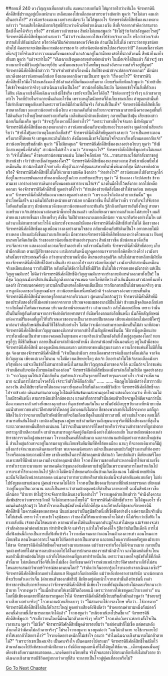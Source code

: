 ##ตอนที่ 240 ดวงวิญญาณที่แตกต่างกัน
ลมหนาวสงบทันที ไข่มุกราตรีสว่างทันใด จักรพรรดินีศักดิ์สิทธิ์ปรากฏอยู่เบื้องหน้านาง เหลือบมองโซ่เหล็กสองสายระหว่างข้อเท้า พูดว่า “ชาไม่เลว คนเล่าเป็นอย่างไร?”
สาวน้อยจ้องมองนางอย่างระมัดระวัง ไม่ได้พูดอะไร
จักรพรรดิศักดิ์สิทธิ์มองนางพลางกล่าวว่า “ยอมเสียโลหิตมังกรบริสุทธิ์ที่ระหว่างคิ้วเพื่อช่วยเฉินฉางเซิง สิ่งที่เจ้าอยากทำคิดว่าสามารถปิดบังใครได้จริงๆ หรือ?”
สาวน้อยวางถ้วยชาลง สีหน้าไม่แยแสพูดว่า “ข้าไม่รู้ว่าเจ้ากำลังพูดอะไรอยู่”
จักรพรรดินีศักดิ์สิทธิ์พูดอย่างสงบว่า “ไม่ว่าเจ้าจะคิดอยากให้เขาไปช่วยเจ้าเอาอะไร หรือว่าช่วยเจ้าส่งสารกลับไปยังเผ่ามังกร หรือว่าคิดวิธีแก้ค่ายกลของหวังจือเช่อ ล้วนเป็นไปไม่ได้ เพราะว่าอายุเขาน้อยเกินไป คิดอยากจะเติมเต็มความต้องการของเจ้า อย่างน้อยต้องผ่านไปสองร้อยกว่าปี”
ถึงตอนนี้สาวน้อยเพิ่งจะรู้ว่าที่จริงแล้วการวางแผนทั้งหมดของตัวเองล้วนอยู่ในกำมือของสตรีที่น่ากลัวคนนี้ สีหน้ายิ่งมายิ่งเย็นชา พูดว่า “แล้วจะทำไม?”
“เฉินฉางเซิงพูดหลายอย่างต่อหน้าเจ้า ในเมื่อเจ้าได้ยินแล้ว ก็น่าจะรู้ เขายากมากที่จะมีชีวิตอยู่เกินอายุยี่สิบ ฉะนั้นแผนของเจ้าโดยพื้นฐานแล้วอัตราความสำเร็จอยู่ที่ศูนย์”
จักรพรรดินีศักดิ์สิทธิ์กล่าวว่า “ถ้าเจ้าช่วยข้าทำเรื่องหนึ่ง สิบปีข้างหน้าข้าจะปล่อยเจ้าออกมา”
นัยน์ตาแนวดิ่งของสาวน้อยหดเล็กน้อย ยิ่งแสดงออกถึงความเป็นมาร พูดว่า “เรื่องอะไร?”
จักรพรรดินีศักดิ์สิทธิ์ไขว้มือไว้ด้านหลังมองไปยังลำแสงที่อึมทึมมองเห็นยาก เงียบขรึมสักพักแล้วพูดว่า “ช่วยข้าสืบให้เข้าใจหน่อยว่าจริงๆ แล้วเฉินฉางเซิงเป็นใคร”
สาวน้อยได้ยินก็ชะงัก ไม่ค่อยเข้าใจในสิ่งที่ตัวเองได้ยิน
เฉินฉางเซิงก็คือเฉินฉางเซิงมิใช่หรือ เขายังจะเป็นใครได้อีก?
“ข้าต้องการรู้ว่าจริงๆ แล้วเขาอายุเท่าไร โรคที่ป่วยในร่างกายนั้นเกิดอะไรขึ้น เพราะเหตุใดนักพรตจี้ถึงเก็บเขามาเลี้ยง คำพูดเหล่านั้นที่ใต้เท้าสังฆราชพูดกับเขาในพระราชวังหลีมีกี่ส่วนที่เป็นจริง กี่ส่วนที่เป็นเท็จ”
จักรพรรดินีศักดิ์สิทธิ์เก็บสายตากลับมา มองสาวน้อยอย่างนิ่งเงียบ ความกดดันที่น่ากลัวยากจะพรรณนาสายหนึ่งครอบคลุมพื้นที่ใต้ดินอันกว้างใหญ่ไพศาลอย่างกะทันหัน เกล็ดหิมะน้ำค้างแข็งค่อยๆ กลายเป็นแป้งฝุ่น
เสียงของสาวน้อยเริ่มสั่นเครือ พูดว่า “ข้าจะรู้เรื่องพวกนี้ได้อย่างไร?”
“เพราะว่าเขาเชื่อใจเจ้ามาก นี่สำคัญมาก” จักรพรรดินีศักดิ์สิทธิ์มองนางพลางกล่าว
สาวน้อยเหมือนกับจะอธิบายอะไรบางอย่าง พูดด้วยน้ำเสียงเร่งรีบว่า “ข้ายังไม่รู้เลยว่าเหตุใดเขาถึงเชื่อข้า!”
จักรพรรดินีศักดิ์สิทธิ์พูดอย่างสงบว่า “อาจเป็นเพราะตอนครั้งแรกที่ได้พบเจ้า เขาพูดเยอะเกินไปแล้ว ดังนั้นตอนนี้เขาจึงไม่สนใจที่จะเอาเรื่องทั้งหมดบอกกับเจ้า”
สาวน้อยเงียบขรึมสักพัก พูดว่า “นี่ไม่มีเหตุผล”
จักรพรรดินีศักดิ์สิทธิ์มองนางอย่างเงียบๆ พูดว่า “ยังมีอีกสาเหตุหนึ่งที่สำคัญ”
สาวน้อยไม่เข้าใจ ถามว่า “สาเหตุอะไร?”
จักรพรรดิศักดิ์สิทธิ์พูดอย่างไม่แยแสว่า “เจ้าไม่ใช่คน”
คิ้วของสาวน้อยขมวดแน่น ไม่พอใจเล็กน้อย
“ถ้า...ราชามารและใต้เท้าสังฆราชอยู่ข้างหน้าข้า เจ้าว่าข้าจะเชื่อคำพูดของใคร?”
จักรพรรดิศักดิ์สิทธิ์มองนางพลางถาม สีหน้าเหมือนยิ้มไม่เหมือนยิ้ม
สาวน้อยไม่เข้าใจอย่างยิ่ง
ศัตรูตัวฉกาจที่สุดและสหายที่น่าพึ่งพิงมากที่สุด นี่ต้องขบคิดด้วยหรือ?
จักรพรรดินีศักดิ์สิทธิ์ไม่ได้ให้เวลานางขบคิด ชิงกล่าว “ว่าอย่างไร?”
สาวน้อยมองไปยังกระดูกไก่ที่อยู่ในกระดาษมันและชาที่หลงเหลืออยู่ในถ้วย กะพริบตาปริบๆ พูดว่า “ดี ข้าตกลง เจ้าปล่อยข้า ข้าจะตามเขา เอาร่องรอยการเดินทางทั้งหมดของเขารายงานให้เจ้า”
นางยื่นมือไปไว้หลังกาย ลากโซ่เหล็กออกมา จ้องจักรพรรดินีศักดิ์สิทธิ์ พูดอย่างตั้งใจว่า “ท่านต้องช่วยตัดสิ่งนี้ของข้าให้ขาดก่อน ขอบคุณมาก”
จักรพรรดินีศักดิ์สิทธิ์มองนางพลางพูดอย่างสงบว่า “เพราะอะไรถึงต้องลำบากเช่นนั้น”
พูดประโยคนี้เสร็จ นางเดินไปถึงข้างหน้าของสาวน้อย ยกมือขวาขึ้น ยื่นไปที่หว่างคิ้ว ราวกับจะไปจับรอยโลหิตเส้นนั้นเบาๆ
นัยน์ตาแนวดิ่งของสาวน้อยหดอย่างกะทันหัน รู้สึกถึงภยันตรายอันยิ่งใหญ่
สายตากะพริบแววเจ้าเล่ห์ของนางก่อนหน้านี้หายไปนานแล้ว เหลือเพียงความหวาดกลัวและไม่สบายใจ
ผมสีดำของนางสยายขึ้นมา เสียงพรึ่บๆ ดังขึ้น
ริมฝีปากของนางเผยอเล็กน้อย จวนจะกรีดร้องอย่างโมโห
แต่แล้วนางไม่สามารถทำอะไรได้ แม้กระทั่งจะหลบฝ่ามือของจักรพรรดินีศักดิ์สิทธิ์ยังทำไม่ได้
มือขวาของจักรพรรดินีศักดิ์สิทธิ์มองดูเหมือนวางลงอย่างตามใจชอบ กลับเหมือนกับฟ้าดินเป็นใจ อยากหลบไม่มีทางหลบ
เสียงแปะดังขึ้นแผ่วเบาเสียงหนึ่ง
มือขวาของจักรพรรดินีศักดิ์สิทธิ์ตกลงหว่างคิ้วของนาง ปิดอยู่บนรอยโลหิตเส้นนั้น
ร่างของสาวน้อยสั่นสะท้านอย่างรุนแรง สีหน้าขาวซีด นัยน์ตาแนวดิ่งเริ่มกระจัดกระจาย แสดงออกถึงความเจ็บปวดอย่างยิ่ง
หลังจากนั้นสักพัก จักรพรรดินีศักดิ์สิทธิ์ค่อยๆ เก็บฝ่ามือกลับมา
ตามปฏิกิริยาของนาง เงามังกรเส้นหนึ่งถูกดูดออกมาจากรอยโลหิตที่หว่างคิ้ว!
เงามังกรเส้นนั้นยาวประมาณครึ่งฉื่อ กว้างหนาประมาณนิ้วมือ ดิ้นรนอย่างสุดชีวิต กลับไม่สามารถหลีกหนีฝ่ามือของจักรพรรดินีศักดิ์สิทธิ์ได้อย่างสิ้นเชิง ห่างออกไปจากสาวน้อยทีละชุ่น!
เงามังกรสีดำสายนั้นเหมือนจริงเหมือนปลอม ราวกับมีชีวิต กลับเห็นได้ชัดว่าไม่ใช่สิ่งมีชีวิต
นั่นไม่ใช่เงาจำลองของมังกรดำ แต่เป็นวิญญาณมังกร!
ไม่คิดว่าจักรพรรดินีศักดิ์สิทธิ์ดึงวิญญาณมังกรจากร่างกายมังกรดำออกมาทั้งเป็น!
ในที่สุด วิญญาณมังกรสีดำเส้นนั้นก็ถูกดึงออกมาจนหมด
รอยโลหิตที่หว่างคิ้วเส้นนั้นของสาวน้อยยิ่งมายิ่งแดงก่ำ ผิวรอบนอกค่อยๆ เกาะผลึกเป็นหยาดโลหิตจนเต็มเปี่ยม ราวกับกลายเป็นไฝชาดแดงจริงๆ
ตามการถูกดึงออกของวิญญาณมังกร สาวน้อยเหน็ดเหนื่อยผิดปกติ ร่างอ่อนแรงอ่อนยวบบนพื้นดิน
จักรพรรดินีศักดิ์สิทธิ์นำหยกหรูอี้ออกมาจากบริเวณเอว
ผู้คนบนโลกล้วนรู้ว่า จักรพรรดินีศักดิ์สิทธิ์มีของประดับสองสิ่งที่ไม่เคยห่างออกจากกาย
บริเวณจอนผมของนางมีปิ่นไม้ดำ ข้างบนมีจุดสีแดงเล็กน้อย ราวกับดื่มด่ำโลหิตมาจนหมด บริเวณปลายมีรอยแตกร้าว เก่ามากแล้ว กลับไม่เคยเปลี่ยน เพราะว่านั่นเป็นปิ่นที่อยู่อันดับสามจากการจัดลำดับร้อยศาสตรา!
ยังมีเครื่องตกแต่งอีกชิ้นหนึ่ง นั่นก็คือสัญลักษณ์แห่งความสิริมงคลที่ผูกไว้ที่บริเวณเอวของนางเป็นเวลาหลายปีมาตลอด เพียงแค่แต่ก่อนไม่เคยมีใครรู้มาก่อนว่าสัญลักษณ์ชิ้นนั้นมีวิธีใช้ลึกลับอย่างไร ไม่คิดว่าจะมีความสามารถเหมือนปิ่นไม้ดำ
นาทีต่อมา จักรพรรดินีศักดิ์สิทธิ์เอาวิญญาณของมังกรดำกรอกเข้าไปในสัญลักษณ์ชิ้นนั้น วิธีการนี้ดูเหมือนง่าย กระทั่งเหมือนเป็นท่าทางของจอมคนในยุทธภพ ความจริงแล้วเป็นพลังอันยิ่งใหญ่สูงสุดของโลก!
หยกหรูอี้จู่ๆ ก็มีชีวิตขึ้นมา กลายเป็นมังกรดำตัวน้อยตัวหนึ่ง
มังกรดำน้อยตัวนั้นนอนนิ่งๆ อยู่ในฝ่ามือของจักรพรรดินีศักดิ์สิทธิ์ มองดูเหมือนอ่อนแอมาก แต่สายตาของมันรุนแรงมาก ความโกรธแค้นที่ไม่มีที่สิ้นสุด จ้องตาของจักรพรรดินีศักดิ์สิทธิ์
“เจ้าเป็นเผ่ามังกร สายเลือดพรสวรรค์แข็งแกร่งตั้งแต่เกิด จากจิตชิงวิญญาณ เพียงแค่เวลาไม่นาน จะไม่มีความเสียหายใดๆ ต่อเจ้า อีกอย่างถ้าไม่ใช่เจ้าสละเลือดมังกรบริสุทธิ์เอง แม้จะเป็นข้าก็ไม่สามารถชิงหนึ่งในสามเสี้ยววิญญาณมังกรของเจ้าได้ ฉะนั้นถ้าจะโกรธแค้น เจ้าเหมือนกับจะต้องโกรธแค้นตัวเองก่อน”
จักรพรรดินีศักดิ์สิทธิ์มองมังกรดำเล็กในฝ่ามือ พูดอย่างสงบว่า “จากวิญญาณไปแล้วไม่กลับคืน สุดท้ายแล้วจะเป็นจุดจบที่โหดร้ายรุนแรงอย่างไร เจ้าน่าจะชัดเจนมาก ฉะนั้นการไปสวนโจวครั้งนี้ เจ้าระวังตัวให้ดีก็แล้วกัน”
......
......
คืนฤดูใบไม้ผลิสว่างไสวราวกับกลางวัน ต้นไม้เขียวขจีภายใต้แสงดวงดาวยิ่งแสดงให้เห็นถึงความมีชีวิตชีวา จักรพรรดินีศักดิ์สิทธิ์จากไปจากข้างบ่อ เดินเล่นท่ามกลางฤดูใบไม้ผลิที่เข้มข้นบนสะพานอุดรใหม่ แสดงถึงความว่าง
ที่บริเวณไม่ไกลมีรถคันหนึ่ง ตามการเดินเข้าใกล้ของนาง แรดดำที่ลากรถตัวนั้นถ่อมตัวหรือจะพูดให้ชัดเจนกว่านั้นคือความเกรงกลัวอย่างยิ่งพลางคุกเข่าลง ที่คุกเข่าพร้อมกันในเวลานั้นยังมีอีกบุรุษวัยกลางที่หน้าขาวซีด
แม่น้ำสายยาวของประวัติศาสตร์ยังไหลอยู่ มีบางคนยังไม่ตาย ชื่อของพวกเขายังไม่ได้จางหาย แต่ก็ถูกลิขิตไว้แล้วว่าจะกลายเป็นทิวทัศน์ที่ยากที่จะลืมเลือนที่สุดในแม่น้ำยาวสายนี้ อย่างเช่นโจวทง ตอนนี้ก็สามารถยืนยันได้แล้ว เขาต้องเป็นขุนนางผู้หยาบช้าอำมหิตรวมถึงขุนนางทุจริตที่มีชื่อเสียงมากที่สุดในระยะเวลาหลายหมื่นปีอย่างแน่นอน ไม่ว่าจะเป็นมาตรการที่โหดร้ายหรือว่าจำนวนข้าราชการที่ถูกฆ่าตายเพราะถูกป้ายสีความเท็จ เขาล้วนสามารถถูกจัดอยู่อันดับหนึ่งอย่างไม่ต้องสงสัย
ในภาพลักษณ์ของเหล่าข้าราชการรวมถึงฝูงชนธรรมดา โจวทงเป็นคนที่ลึกลับมาก นอกจากสนามสำคัญอย่างการสอบใหญ่เช่นนี้ ส่วนใหญ่แล้วเขาจะอยู่ในกรมอาญาอันเงียบขรึมอึมทึมที่ทิศใต้ของเมือง นานๆ ทีจะออกเดินทางก็มีผู้แข็งแกร่งจำนวนมากเดินตามอารักขา พบเจอคนน้อยมาก แม้จะเป็นตอนพบปะกับผู้ร่วมงานที่ท้องพระโรงหรือตอนสอบถามนักโทษ เขาก็เคยชินในการใส่ผ้าคลุมหน้าสีดำแล้ว
โดยปกติแล้ว มีเพียงสตรีโดยเฉพาะสตรีที่มีหน้าตางดงามถึงจะผ้าคลุมหน้าสีดำ โจวทงใช้ความชอบอันประหลาดนี้ทำให้เขานำมาซึ่งการหัวเราะเยาะมากมาย หลายคนคิดว่าขุนนางอำมหิตหยาบช้าผู้นี้เป็นเพราะมาตรการโหดร้ายเกินไป การกระทำไร้ยางอายเกินไป รู้สึกว่าไม่มีหน้าไปพบคนท้องถิ่นบ้านเกิดเมืองนอน ไม่มีหน้าพบฟ้าดิน ฉะนั้นจึงปิดบังหน้าตามาตลอด แน่นอนว่าการเยาะเย้ยหรือสาปแช่งเช่นนี้จะส่งต่อกันแค่แบบลับๆ ไม่ส่งไปยังหูของเขาแน่นอน
ผู้คนน่าจะคาดไม่ได้ว่า โจวทงเป็นเพียงคนวัยกลางที่มีหน้าตาธรรมดา เพียงแต่ว่าอยู่ในคุกเป็นเวลานาน และก็เป็นเพราะว่าสวมผ้าคลุมหน้าสีดำเป็นเวลาหลายปี ฉะนั้นสีหน้าขาวซีดเล็กน้อย
“ฝ่าบาท ข้าไม่รู้ว่าจะจัดการกับเฉินฉางเซิงอย่างไร”
โจวทงพูดด้วยเสียงต่ำว่า “คำนึงถึงความสัมพันธ์ระหว่างพระราชวังหลี จึงไม่สามารถลงโทษได้”
จักรพรรดินีศักดิ์สิทธิ์หัวเราะ ไม่ได้พูดอะไร
ทั้งแผ่นดินต้าลู่ล้วนรู้ว่า ใต้เท้าโจวทงเป็นสุนัขตัวหนึ่งที่ภักดีที่สุด และก็บ้าคลั่งที่สุดของจักรพรรดินีศักดิ์สิทธิ์ ในความคิดของหลายคน นั่นแน่นอนว่าเป็นสุนัขตัวหนึ่งที่เชื่อฟังอย่างยิ่ง
แต่ความเป็นจริงนั้นไม่ใช่เช่นนี้ เพราะว่าโจวทงเข้าใจสุนัขมาก
เจ้าของไม่ให้หมาเห่าหมาก็จะไม่เห่า นี่ไม่เรียกว่าเชื่อฟัง ในทางกลับกัน เจ้าของไม่ให้หมาเห่า หากหมายังคงได้ยินเสียงนอกประตูก็จะเห่าไม่หยุด แม้เจ้าของจะด่าเจ้าสักคำสองคำต่อหน้าแขก ทำท่าทีจะตีเจ้า แต่จริงๆ แล้วในใจยังคงดีใจ รู้สึกว่ามันเป็นเด็กดี
การไม่เชื่อฟังเช่นนี้ถึงจะเป็นการเชื่อฟังที่แท้จริง
โจวทงชัดเจนมากว่าตอนไหนตัวเองควรเห่า ตอนไหนควรเงียบขรึม ตอนไหนควรกระโจนเข้าไปกัดอย่างเอาเป็นเอาตาย และตอนไหนควรกัดคอศัตรูของฝ่าบาทให้ขาด
จักรพรรดินีศักดิ์สิทธิ์พอใจเขาอย่างมากมาตลอด แม้ว่าเขาจะทำเรื่องไม่ดีจำนวนมาก กลายเป็นจุดด่างพร้อยที่ไม่สามารถลบล้างออกไปได้ในการปกครองของราชสำนักต้าโจว นางไม่เคยคิดที่จะโยนหมาตัวนี้เข้าหม้อต้มให้สุก แล้วทิ้งให้เหล่าคนที่ถูกเขาทำร้ายนั้นกิน เพราะว่านางพอใจสุนัขรับใช้ที่ภักดีตัวนี้มาก ไม่เหมือนสวีซื่อจีที่เลี้ยงไม่เชื่อง อีกทั้งขนาดคำวิจารณ์บนหน้าประวัติศาสตร์นางก็ยังไม่สน ไหนเลยจะสนคำวิพากษ์วิจารณ์ของคนบนโลก?
“เจ้าคิดว่าเจิ้นอยากรู้อะไรบางอย่างจากเฉินฉางเซิง?”
จักรพรรดินีศักดิ์สิทธิ์ถามอย่างไม่แยแส
ฟังดูแล้วก็แปลกพิลึก แม้ว่าหลังปกครองราชสำนัก นางน้อยมากที่จะเรียกตัวเองว่าเจิ้น (คำแทนตัวของกษัตริย์) มีเพียงอยู่ต่อหน้าโจวทงเท่านั้นถึงทำเช่นนี้ เหล่าข้าราชการชินกับการเรียกนางว่าจักรพรรดินีศักดิ์สิทธิ์ มีเพียงโจวทงที่ยังมุ่งมั่นอย่างไม่ลดละเรียกนางว่าฝ่าบาท
โจวทงพูดว่า “ในเมื่อฝ่าบาทให้เขามีชีวิตถึงตอนนี้ เพราะว่าอยากให้เขาพูดอะไรบางอย่าง”
บนโลกนี้มีเพียงคนตายที่ไม่สามารถพูดอะไรได้
จักรพรรดินีศักดิ์สิทธิ์เงียบขรึมสักพักแล้วพูดว่า “ข้าอยากรู้บางสิ่งบางอย่างจริงๆ”
โจวทงถามด้วยเสียงเบาๆ ว่า “ไม่สามารถใช้การลงโทษ หรือว่า...ใช้การตาย”
จักรพรรดินีศักดิ์สิทธิ์ได้ยินก็หัวเราะใหญ่ พูดอย่างเสียงดังฟังชัดว่า “ข้าเคยถามคำถามหนึ่งกับม่ออวี่ ตอนนี้คำถามนี้ก็สามารถถามเจ้าได้แล้ว”
โจวทงพูดว่า “เหนียงเหนียงโปรดชี้แจง”
จักรพรรดินีศักดิ์สิทธิ์พูดว่า “เจ้าเชื่อว่าบนโลกนี้มีคนไม่กลัวตายจริงๆ หรือ?”
โจวทงคิดวิเคราะห์อย่างตั้งใจเป็นเวลานาน พูดว่า “ไม่เชื่อ”
จักรพรรดินีศักดิ์สิทธิ์พูดด้วยรอยยิ้มว่า “แต่ก่อนข้าก็ไม่เชื่อ แต่ตอนหลังสังเกตได้ว่ามีคนไม่กลัวตายจริงๆ”
ไม่รอโจวทงพูดจา นางพูดต่อว่า “คนไม่กลัวตาย จะใช้การตายไปทำให้เขากลัวได้อย่างไร?”
โจวทงคิดอย่างหนักก็ไม่เข้าใจ ถามว่า “ทำไมเฉินฉางเซิงสามารถไม่กลัวตายได้?”
“เพราะว่าเขาเป็นคนจริง เป็นคนจริงใจ เป็นคนตรงไปตรงมา”
จักรพรรดินีศักดิ์สิทธิ์ไพล่มือไว้ด้านหลังมองไปยังทิศของสำนักฝึกหลวง ยังมีอีกเหตุผลหนึ่งที่ไม่ได้พูดให้ชัดเจน...เด็กหนุ่มคนนั้นอยู่เคียงข้างกับความตายมาตลอด...นางคิดอย่างเงียบขรึม จริงใจและตรงไปตรงมาอีกทั้งยังไม่กลัวตาย ถ้าเฉินฉางเซิงสามารถมีชีวิตอยู่มากกว่าอายุยี่สิบ จะกลายเป็นโจวตู๋ฟูคนที่สองหรือไม่?


[Go To Next Chapter]( ./243.md)